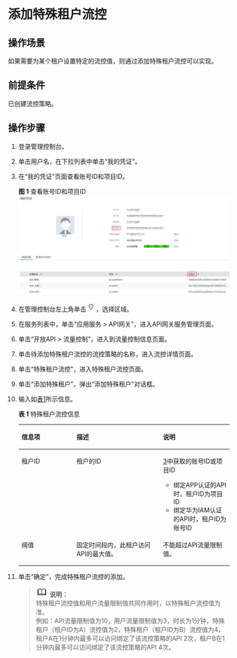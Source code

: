 # 添加特殊租户流控<a name="apig-zh-ug-180926103"></a>

## 操作场景<a name="section1731012541118"></a>

如果需要为某个租户设置特定的流控值，则通过添加特殊租户流控可以实现。

## 前提条件<a name="section83110548119"></a>

已创建流控策略。

## 操作步骤<a name="section15396135815144"></a>

1.  登录管理控制台。
2.  单击用户名，在下拉列表中单击“我的凭证”。
3.  <a name="li785710139335"></a>在“我的凭证”页面查看账号ID和项目ID。

    **图 1**  查看账号ID和项目ID<a name="fig20681143518494"></a>  
    ![](figures/查看账号ID和项目ID.png "查看账号ID和项目ID")

4.  在管理控制台左上角单击![](figures/icon-region.png)，选择区域。
5.  在服务列表中，单击“应用服务 \> API网关”，进入API网关服务管理页面。
6.  单击“开放API \> 流量控制”，进入到流量控制信息页面。
7.  单击待添加特殊租户流控的流控策略的名称，进入流控详情页面。
8.  单击“特殊租户流控”，进入特殊租户流控页面。
9.  单击“添加特殊租户”，弹出“添加特殊租户”对话框。
10. 输入如[表1](#table10544879441)所示信息。

    **表 1**  特殊租户流控信息

    <a name="table10544879441"></a>
    <table><thead align="left"><tr id="row05460718446"><th class="cellrowborder" valign="top" width="26%" id="mcps1.2.4.1.1"><p id="p65563314423"><a name="p65563314423"></a><a name="p65563314423"></a>信息项</p>
    </th>
    <th class="cellrowborder" valign="top" width="41%" id="mcps1.2.4.1.2"><p id="p356183311427"><a name="p356183311427"></a><a name="p356183311427"></a>描述</p>
    </th>
    <th class="cellrowborder" valign="top" width="33%" id="mcps1.2.4.1.3"><p id="p756163324216"><a name="p756163324216"></a><a name="p756163324216"></a>说明</p>
    </th>
    </tr>
    </thead>
    <tbody><tr id="row1554610717441"><td class="cellrowborder" valign="top" width="26%" headers="mcps1.2.4.1.1 "><p id="p65468794410"><a name="p65468794410"></a><a name="p65468794410"></a>租户ID</p>
    </td>
    <td class="cellrowborder" valign="top" width="41%" headers="mcps1.2.4.1.2 "><p id="p19546187194417"><a name="p19546187194417"></a><a name="p19546187194417"></a>租户的ID</p>
    </td>
    <td class="cellrowborder" valign="top" width="33%" headers="mcps1.2.4.1.3 "><p id="p554618717447"><a name="p554618717447"></a><a name="p554618717447"></a><a href="#li785710139335">3</a>中获取的账号ID或项目ID</p>
    <a name="ul828993183611"></a><a name="ul828993183611"></a><ul id="ul828993183611"><li>绑定APP认证的API时，租户ID为项目ID</li><li>绑定华为IAM认证的API时，租户ID为账号ID</li></ul>
    </td>
    </tr>
    <tr id="row754620754418"><td class="cellrowborder" valign="top" width="26%" headers="mcps1.2.4.1.1 "><p id="p1654612714443"><a name="p1654612714443"></a><a name="p1654612714443"></a>阈值</p>
    </td>
    <td class="cellrowborder" valign="top" width="41%" headers="mcps1.2.4.1.2 "><p id="p195460710441"><a name="p195460710441"></a><a name="p195460710441"></a>固定时间段内，此租户访问API的最大值。</p>
    </td>
    <td class="cellrowborder" valign="top" width="33%" headers="mcps1.2.4.1.3 "><p id="p1754617184419"><a name="p1754617184419"></a><a name="p1754617184419"></a>不能超过API流量限制值。</p>
    </td>
    </tr>
    </tbody>
    </table>

11. 单击“确定”，完成特殊租户流控的添加。

    >![](public_sys-resources/icon-note.gif) **说明：**   
    >特殊租户流控值和用户流量限制值共同作用时，以特殊租户流控值为准。  
    >例如：API流量限制值为10，用户流量限制值为3，时长为1分钟，特殊租户（租户ID为A）流控值为2，特殊租户（租户ID为B）流控值为4，租户A在1分钟内最多可以访问绑定了该流控策略的API 2次，租户B在1分钟内最多可以访问绑定了该流控策略的API 4次。  


